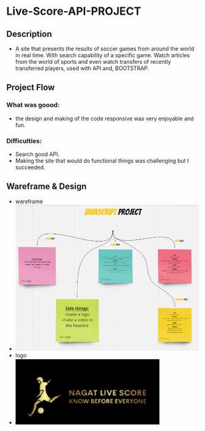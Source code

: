 # Live-Score-API-PROJECT
## Description
* A site that presents the results of soccer games from around the world in real time.
With search capability of a specific game. Watch articles from the world of sports and even 
watch transfers of recently transferred players, used with API and, BOOTSTRAP.

## Project Flow
### What was goood:
* the design and making of the code responsive was very enjoyable and fun.

### Difficulties:
* Search good API.
* Making the site that would do functional things was challenging but I succeeded.

## Wareframe & Design
* wareframe
* ![Wireframe - 1](./final_web_JS/Screenshots/wareframeScreenShot.png)
* logo
* ![Wireframe - 1](./final_web_JS/Screenshots/logoScreenShot.png)

